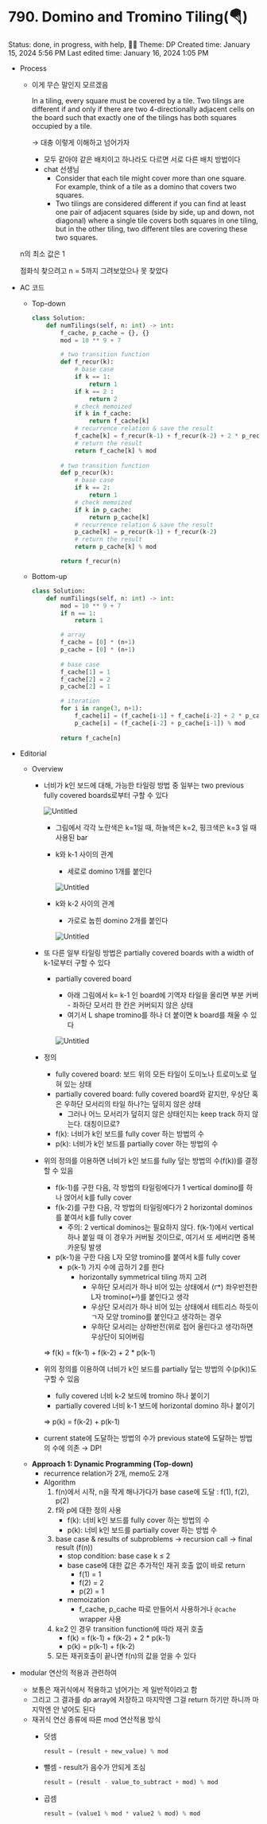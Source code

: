 # 790. Domino and Tromino Tiling(🪂)

Status: done, in progress, with help, 🏋️‍♀️
Theme: DP
Created time: January 15, 2024 5:56 PM
Last edited time: January 16, 2024 1:05 PM

- Process
    - 이게 무슨 말인지 모르겠음
        
        In a tiling, every square must be covered by a tile. Two tilings are different if and only if there are two 4-directionally adjacent cells on the board such that exactly one of the tilings has both squares occupied by a tile.
        
        → 대충 이렇게 이해하고 넘어가자 
        
        - 모두 같아야 같은 배치이고 하나라도 다르면 서로 다른 배치 방법이다
        - chat 선생님
            - Consider that each tile might cover more than one square. For example, think of a tile as a domino that covers two squares.
            - Two tilings are considered different if you can find at least one pair of adjacent squares (side by side, up and down, not diagonal) where a single tile covers both squares in one tiling, but in the other tiling, two different tiles are covering these two squares.
    
    n의 최소 값은 1 
    
    점화식 찾으려고 n = 5까지 그려보았으나 못 찾았다 
    
- AC 코드
    - Top-down
        
        ```python
        class Solution:
            def numTilings(self, n: int) -> int:
                f_cache, p_cache = {}, {}
                mod = 10 ** 9 + 7
        
                # two transition function
                def f_recur(k):
                    # base case
                    if k == 1:
                        return 1
                    if k == 2 :
                        return 2
                    # check memoized
                    if k in f_cache:
                        return f_cache[k]
                    # recurrence relation & save the result
                    f_cache[k] = f_recur(k-1) + f_recur(k-2) + 2 * p_recur(k-1)
                    # return the result
                    return f_cache[k] % mod
                
                # two transition function
                def p_recur(k):
                    # base case
                    if k == 2:
                        return 1
                    # check memoized
                    if k in p_cache:
                        return p_cache[k]
                    # recurrence relation & save the result
                    p_cache[k] = p_recur(k-1) + f_recur(k-2)
                    # return the result
                    return p_cache[k] % mod
        
                return f_recur(n)
        ```
        
    - Bottom-up
        
        ```python
        class Solution:
            def numTilings(self, n: int) -> int:
                mod = 10 ** 9 + 7
                if n == 1:
                    return 1 
        
                # array
                f_cache = [0] * (n+1)
                p_cache = [0] * (n+1)
                
                # base case
                f_cache[1] = 1
                f_cache[2] = 2
                p_cache[2] = 1 
        
                # iteration
                for i in range(3, n+1):
                    f_cache[i] = (f_cache[i-1] + f_cache[i-2] + 2 * p_cache[i-1]) % mod
                    p_cache[i] = (f_cache[i-2] + p_cache[i-1]) % mod
               
                return f_cache[n]
        ```
        
- Editorial
    - Overview
        - 너비가 k인 보드에 대해, 가능한 타일링 방법 중 일부는 two previous fully covered boards로부터 구할 수 있다
            
            ![Untitled](Untitled%20216.png)
            
            - 그림에서 각각 노란색은 k=1일 때, 하늘색은 k=2, 핑크색은 k=3 일 때 사용된 bar
            - k와 k-1 사이의 관계
                - 세로로 domino 1개를 붙인다
                
                ![Untitled](Untitled%20217.png)
                
            - k와 k-2 사이의 관계
                - 가로로 눕힌 domino 2개를 붙인다
                
                ![Untitled](Untitled%20218.png)
                
        - 또 다른 일부 타일링 방법은 partially covered boards with a width of k-1로부터 구할 수 있다
            - partially covered board
                - 아래 그림에서 k= k-1 인 board에 기역자 타일을 올리면 부분 커버 - 좌하단 모서리 한 칸은 커버되지 않은 상태
                - 여기서 L shape tromino를 하나 더 붙이면 k board를 채울 수 있다
                
                ![Untitled](Untitled%20219.png)
                
        - 정의
            - fully covered board: 보드 위의 모든 타일이 도미노나 트로미노로 덮혀 있는 상태
            - partially covered board: fully covered board와 같지만, 우상단 혹은 우하단 모서리의 타일 하나?는 덮히지 않은 상태
                - 그러나 어느 모서리가 덮히지 않은 상태인지는 keep track 하지 않는다. 대칭이므로?
            - f(k): 너비가 k인 보드를 fully cover 하는 방법의 수
            - p(k): 너비가 k인 보드를 partially cover 하는 방법의 수
        - 위의 정의를 이용하면 너비가 k인 보드를 fully 덮는 방법의 수(f(k))를 결정할 수 있음
            - f(k-1)를 구한 다음, 각 방법의 타일링에다가 1 vertical domino를 하나 얹어서 k를 fully cover
            - f(k-2)를 구한 다음, 각 방법의 타일링에다가 2 horizontal dominos를 붙여서 k를 fully cover
                - 주의: 2 vertical dominos는 필요하지 않다. f(k-1)에서 vertical 하나 붙일 때 이 경우가 커버될 것이므로, 여기서 또 세버리면 중복 카운팅 발생
            - p(k-1)을 구한 다음 L자 모양 tromino를 붙여서 k를 fully cover
                - p(k-1) 가지 수에 곱하기 2를 한다
                    - horizontally symmetrical tiling 까지 고려
                        - 우하단 모서리가 하나 비어 있는 상태에서 (↱) 좌우반전한 L자 tromino(↵)를 붙인다고 생각
                        - 우상단 모서리가 하나 비어 있는 상태에서 테트리스 하듯이 ㄱ자 모양 tromino를 붙인다고 생각하는 경우
                        - 우하단 모서리는 상하반전(위로 접어 올린다고 생각)하면 우상단이 되어버림
            
            ⇒ f(k) = f(k-1) + f(k-2) + 2 * p(k-1)
            
        - 위의 정의를 이용하여 너비가 k인 보드를 partially 덮는 방법의 수(p(k))도 구할 수 있음
            - fully covered 너비 k-2 보드에 tromino 하나 붙이기
            - partially covered 너비 k-1 보드에 horizontal domino 하나 붙이기
            
            ⇒ p(k) = f(k-2) + p(k-1)
            
        - current state에 도달하는 방법의 수가 previous state에 도달하는 방법의 수에 의존 → DP!
    - **Approach 1: Dynamic Programming (Top-down)**
        - recurrence relation가 2개, memo도 2개
        - Algorithm
            1. f(n)에서 시작, n을 작게 해나가다가 base case에 도달 : f(1), f(2), p(2)
            2. f와 p에 대한 정의 사용
                - f(k): 너비 k인 보드를 fully cover 하는 방법의 수
                - p(k): 너비 k인 보드를 partially cover 하는 방법 수
            3. base case & results of subproblems → recursion call → final result (f(n))
                - stop condition: base case k ≤ 2
                - base case에 대한 값은 추가적인 재귀 호출 없이 바로 return
                    - f(1) = 1
                    - f(2) = 2
                    - p(2) = 1
                - memoization
                    - f_cache, p_cache 따로 만들어서 사용하거나 `@cache` wrapper 사용
            4. k≥2 인 경우 transition function에 따라 재귀 호출
                - f(k) = f(k-1) + f(k-2) + 2 * p(k-1)
                - p(k) = p(k-1) + f(k-2)
            5. 모든 재귀호출이 끝나면 f(n)의 값을 얻을 수 있다 
- modular 연산의 적용과 관련하여
    - 보통은 재귀식에서 적용하고 넘어가는 게 일반적이라고 함
    - 그리고 그 결과를 dp array에 저장하고 마지막엔 그걸 return 하기만 하니까 마지막엔 안 넣어도 된다
    - 재귀식 연산 종류에 따른 mod 연산적용 방식
        - 덧셈
            
            ```python
            result = (result + new_value) % mod
            ```
            
        - 뺄셈 - result가 음수가 안되게 조심
            
            ```python
            result = (result - value_to_subtract + mod) % mod
            ```
            
        - 곱셈
            
            ```python
            result = (value1 % mod * value2 % mod) % mod
            ```